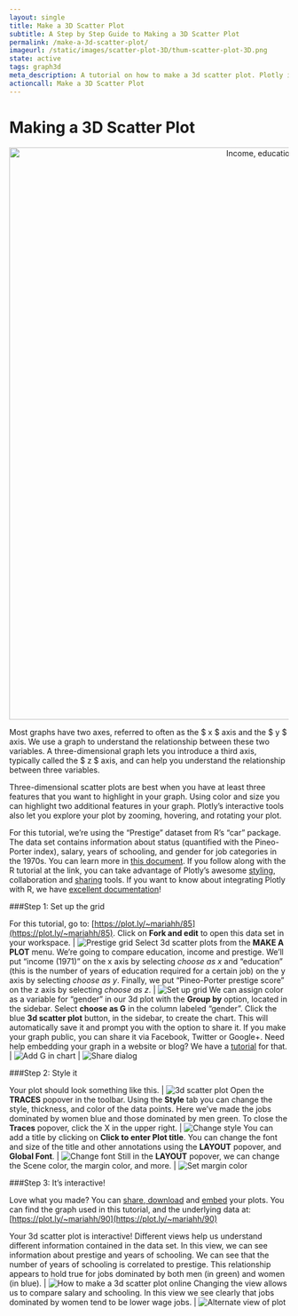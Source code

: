 ```yaml
---
layout: single
title: Make a 3D Scatter Plot
subtitle: A Step by Step Guide to Making a 3D Scatter Plot
permalink: /make-a-3d-scatter-plot/
imageurl: /static/images/scatter-plot-3D/thum-scatter-plot-3D.png
state: active
tags: graph3d
meta_description: A tutorial on how to make a 3d scatter plot. Plotly is the easiest and fastest way to make and share graphs online.
actioncall: Make a 3D Scatter Plot
---
```


# Making a 3D Scatter Plot

<div>
    <a href="https://plot.ly/~mariahh/90/" target="_blank" title="Income, education, gender and prestige" style="display: block; text-align: center;"><img src="https://plot.ly/~mariahh/90.png" alt="Income, education, gender and prestige" style="max-width: 100%;width: 1031px;"  width="1031" onerror="this.onerror=null;this.src='https://plot.ly/404.png';" /></a>
    <script data-plotly="mariahh:90" src="https://plot.ly/embed.js" async></script>
</div>

Most graphs have two axes, referred to often as the $ x $ axis and the $ y $ axis. We use a graph to understand the relationship between these two variables. A three-dimensional graph lets you introduce a third axis, typically called the $ z $ axis, and can help you understand the relationship between three variables.

Three-dimensional scatter plots are best when you have at least three features that you want to highlight in your graph. Using color and size you can highlight two additional features in your graph. Plotly’s interactive tools also let you explore your plot by zooming, hovering, and rotating your plot.

For this tutorial, we’re using the “Prestige” dataset from R’s “car” package. The data set contains information about status (quantified with the Pineo-Porter index), salary, years of schooling, and gender for job categories in the 1970s. You can learn more in [this document](http://www.princeton.edu/~otorres/Regression101R.pdf). If you follow along with the R tutorial at the link, you can take advantage of Plotly’s awesome [styling](http://vimeo.com/94000688), collaboration and [sharing](https://plot.ly/how-to-share-and-print-plotly-graphs/) tools. If you want to know about integrating Plotly with R, we have [excellent documentation](http://plot.ly/R)!

###Step 1: Set up the grid

For this tutorial, go to: [https://plot.ly/~mariahh/85](https://plot.ly/~mariahh/85). Click on **Fork and edit** to open this data set in your workspace. | ![Prestige grid](/static/images/scatter-plot-3D/prestige-grid.png)
Select 3d scatter plots from the **MAKE A PLOT** menu. We’re going to compare education, income and prestige. We’ll put “income (1971)” on the x axis by selecting *choose as x* and “education” (this is the number of years of education required for a certain job) on the y axis by selecting *choose as y*. Finally, we put “Pineo-Porter prestige score” on the z axis by selecting *choose as z*. | ![Set up grid](/static/images/scatter-plot-3D/set-up-grid.png)
We can assign color as a variable for “gender” in our 3d plot with the **Group by** option, located in the sidebar. Select **choose as G** in the column labeled “gender”. Click the blue **3d scatter plot** button, in the sidebar, to create the chart. This will automatically save it and prompt you with the option to share it. If you make your graph public, you can share it via Facebook, Twitter or Google+. Need help embedding your graph in a website or blog? We have a [tutorial](https://plot.ly/how-to-embed-plotly-graphs-in-websites/) for that. | ![Add G in chart](/static/images/scatter-plot-3D/add-g.png) | ![Share dialog](/static/images/scatter-plot-3D/share-dialog.png)

###Step 2: Style it

Your plot should look something like this. | ![3d scatter plot](/static/images/scatter-plot-3D/3d-scatter-plot.png)
Open the **TRACES** popover in the toolbar. Using the **Style** tab you can change the style, thickness, and color of the data points. Here we’ve made the jobs dominated by women blue and those dominated by men green. To close the **Traces** popover, click the X in the upper right. | ![Change style](/static/images/scatter-plot-3D/change-style.png)
You can add a title by clicking on **Click to enter Plot title**. You can change the font and size of the title and other annotations using the **LAYOUT** popover, and **Global Font**. | ![Change font](/static/images/scatter-plot-3D/change-font.png)
Still in the **LAYOUT** popover, we can change the Scene color, the margin color, and more. | ![Set margin color](/static/images/scatter-plot-3D/set-margin-color.png)

###Step 3: It’s interactive!

Love what you made? You can [share, download](https://plot.ly/how-to-share-and-print-plotly-graphs/) and [embed](https://plot.ly/how-to-embed-plotly-graphs-in-websites/) your plots. You can find the graph used in this tutorial, and the underlying data at: [https://plot.ly/~mariahh/90](https://plot.ly/~mariahh/90)

Your 3d scatter plot is interactive! Different views help us understand different information contained in the data set. In this view, we can see information about prestige and years of schooling. We can see that the number of years of schooling is correlated to prestige. This relationship appears to hold true for jobs dominated by both men (in green) and women (in blue). | ![How to make a 3d scatter plot online](/static/images/scatter-plot-3D/prestige-plot.png)
Changing the view allows us to compare salary and schooling. In this view we see clearly that jobs dominated by women tend to be lower wage jobs. | ![Alternate view of plot](/static/images/scatter-plot-3D/alt-view-of-plot.png)
